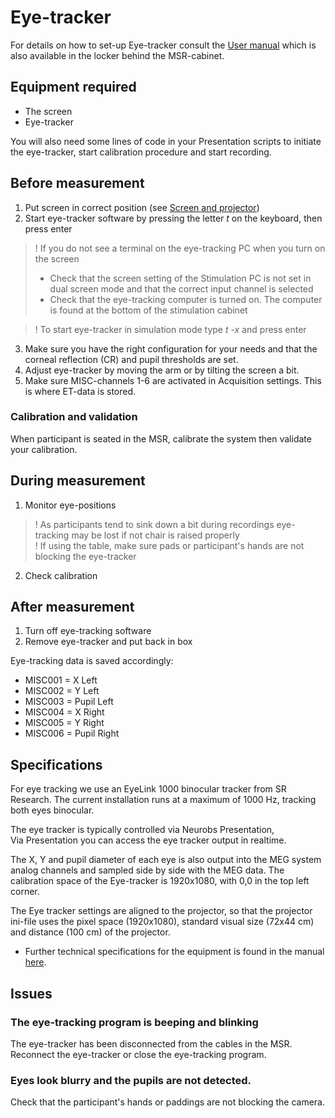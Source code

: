 # Eye-tracker

For details on how to set-up Eye-tracker consult the [User manual](https://natmeg.se/onewebmedia/EL1000_UserManual_1.52.pdf) which is also available in the locker behind the MSR-cabinet.

## Equipment required
- The screen
- Eye-tracker

You will also need some lines of code in your Presentation scripts to initiate the eye-tracker, start calibration procedure and start recording.

## Before measurement
1. Put screen in correct position (see [Screen and projector](Screen-and-projector.md))
2. Start eye-tracker software by pressing the letter  *t*  on the keyboard, then press enter

> ! If you do not see a terminal on the eye-tracking PC when you turn on the screen
> - Check that the screen setting of the Stimulation PC is not set in dual screen mode and that the correct input channel is selected
> - Check that the eye-tracking computer is turned on. The computer is found at the bottom of the stimulation cabinet

> ! To start eye-tracker in simulation mode type *t -x* and press enter

3. Make sure you have the right configuration for your needs and that the corneal reflection (CR) and pupil thresholds are set.
4. Adjust eye-tracker by moving the arm or by tilting the screen a bit.
5. Make sure MISC-channels 1-6 are activated in Acquisition settings. This is where ET-data is stored.

### Calibration and validation
When participant is seated in the MSR, calibrate the system then validate your calibration.

## During measurement
1. Monitor eye-positions

> ! As participants tend to sink down a bit during recordings eye-tracking may be lost if not chair is raised properly<br>
> ! If using the table, make sure pads or participant's hands are not blocking the eye-tracker

2. Check calibration

## After measurement
1. Turn off eye-tracking software
2. Remove eye-tracker and put back in box

Eye-tracking data is saved accordingly:
* MISC001 = X Left
* MISC002 = Y Left
* MISC003 = Pupil Left
* MISC004 = X Right
* MISC005 = Y Right
* MISC006 = Pupil Right

## Specifications
For  eye tracking we use  an EyeLink 1000 binocular tracker from SR Research.  The current installation runs at a maximum of 1000 Hz, tracking both eyes binocular.

The eye tracker is typically controlled via Neurobs Presentation,   
Via Presentation you can access the eye tracker output in realtime.

The X, Y  and pupil diameter of each eye is also output into the MEG system analog channels and sampled side by side with the MEG data.
The calibration space of the Eye-tracker is 1920x1080, with 0,0 in the top left corner.

The Eye tracker settings are aligned to the projector, so that the projector ini-file uses the pixel space (1920x1080), standard visual size (72x44 cm) and distance (100 cm) of the projector.

* Further technical specifications for the equipment is found in the manual [here](https://natmeg.se/onewebmedia/EL1000_UserManual_1.52.pdf).


## Issues

### The eye-tracking program is beeping and blinking
The eye-tracker has been disconnected from the cables in the MSR. Reconnect the eye-tracker or close the eye-tracking program.

### Eyes look blurry and the pupils are not detected.
Check that the participant's hands or paddings are not blocking the camera.
